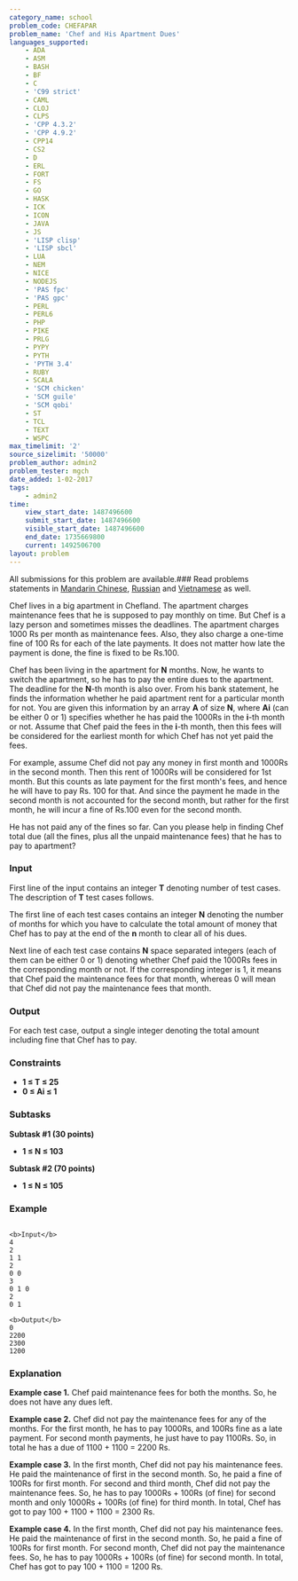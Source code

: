 ```yaml
---
category_name: school
problem_code: CHEFAPAR
problem_name: 'Chef and His Apartment Dues'
languages_supported:
    - ADA
    - ASM
    - BASH
    - BF
    - C
    - 'C99 strict'
    - CAML
    - CLOJ
    - CLPS
    - 'CPP 4.3.2'
    - 'CPP 4.9.2'
    - CPP14
    - CS2
    - D
    - ERL
    - FORT
    - FS
    - GO
    - HASK
    - ICK
    - ICON
    - JAVA
    - JS
    - 'LISP clisp'
    - 'LISP sbcl'
    - LUA
    - NEM
    - NICE
    - NODEJS
    - 'PAS fpc'
    - 'PAS gpc'
    - PERL
    - PERL6
    - PHP
    - PIKE
    - PRLG
    - PYPY
    - PYTH
    - 'PYTH 3.4'
    - RUBY
    - SCALA
    - 'SCM chicken'
    - 'SCM guile'
    - 'SCM qobi'
    - ST
    - TCL
    - TEXT
    - WSPC
max_timelimit: '2'
source_sizelimit: '50000'
problem_author: admin2
problem_tester: mgch
date_added: 1-02-2017
tags:
    - admin2
time:
    view_start_date: 1487496600
    submit_start_date: 1487496600
    visible_start_date: 1487496600
    end_date: 1735669800
    current: 1492506700
layout: problem
---
```

All submissions for this problem are available.###  Read problems statements in [Mandarin Chinese](http://www.codechef.com/download/translated/FEB17/mandarin/CHEFAPAR.pdf), [Russian](http://www.codechef.com/download/translated/FEB17/russian/CHEFAPAR.pdf) and [Vietnamese](http://www.codechef.com/download/translated/FEB17/vietnamese/CHEFAPAR.pdf) as well.

Chef lives in a big apartment in Chefland. The apartment charges maintenance fees that he is supposed to pay monthly on time. But Chef is a lazy person and sometimes misses the deadlines. The apartment charges 1000 Rs per month as maintenance fees. Also, they also charge a one-time fine of 100 Rs for each of the late payments. It does not matter how late the payment is done, the fine is fixed to be Rs.100.

Chef has been living in the apartment for **N** months. Now, he wants to switch the apartment, so he has to pay the entire dues to the apartment. The deadline for the **N**-th month is also over. From his bank statement, he finds the information whether he paid apartment rent for a particular month for not. You are given this information by an array **A** of size **N**, where **Ai** (can be either 0 or 1) specifies whether he has paid the 1000Rs in the **i**-th month or not. Assume that Chef paid the fees in the **i**-th month, then this fees will be considered for the earliest month for which Chef has not yet paid the fees.

For example, assume Chef did not pay any money in first month and 1000Rs in the second month. Then this rent of 1000Rs will be considered for 1st month. But this counts as late payment for the first month's fees, and hence he will have to pay Rs. 100 for that. And since the payment he made in the second month is not accounted for the second month, but rather for the first month, he will incur a fine of Rs.100 even for the second month.

He has not paid any of the fines so far. Can you please help in finding Chef total due (all the fines, plus all the unpaid maintenance fees) that he has to pay to apartment?

### Input

First line of the input contains an integer **T** denoting number of test cases. The description of **T** test cases follows.

The first line of each test cases contains an integer **N** denoting the number of months for which you have to calculate the total amount of money that Chef has to pay at the end of the **n** month to clear all of his dues.

Next line of each test case contains **N** space separated integers (each of them can be either 0 or 1) denoting whether Chef paid the 1000Rs fees in the corresponding month or not. If the corresponding integer is 1, it means that Chef paid the maintenance fees for that month, whereas 0 will mean that Chef did not pay the maintenance fees that month.

### Output

For each test case, output a single integer denoting the total amount including fine that Chef has to pay.

### **Constraints**

- **1 ≤ **T** ≤ 25**
- **0 ≤ **Ai** ≤ 1**

### Subtasks

**Subtask #1 (30 points)**

- **1 ≤ **N** ≤ 103**

**Subtask #2 (70 points)**

- **1 ≤ **N** ≤ 105**

### Example

```

<b>Input</b>
4
2
1 1
2
0 0
3
0 1 0
2
0 1

<b>Output</b>
0
2200
2300
1200

```
### Explanation

**Example case 1.** Chef paid maintenance fees for both the months. So, he does not have any dues left.

**Example case 2.** Chef did not pay the maintenance fees for any of the months. For the first month, he has to pay 1000Rs, and 100Rs fine as a late payment. For second month payments, he just have to pay 1100Rs. So, in total he has a due of 1100 + 1100 = 2200 Rs.

**Example case 3.** In the first month, Chef did not pay his maintenance fees. He paid the maintenance of first in the second month. So, he paid a fine of 100Rs for first month. For second and third month, Chef did not pay the maintenance fees. So, he has to pay 1000Rs + 100Rs (of fine) for second month and only 1000Rs + 100Rs (of fine) for third month. In total, Chef has got to pay 100 + 1100 + 1100 = 2300 Rs.

**Example case 4.** In the first month, Chef did not pay his maintenance fees. He paid the maintenance of first in the second month. So, he paid a fine of 100Rs for first month. For second month, Chef did not pay the maintenance fees. So, he has to pay 1000Rs + 100Rs (of fine) for second month. In total, Chef has got to pay 100 + 1100 = 1200 Rs.